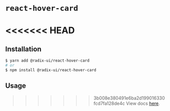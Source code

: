 # `react-hover-card`

<<<<<<< HEAD
=======
## Installation

```sh
$ yarn add @radix-ui/react-hover-card
# or
$ npm install @radix-ui/react-hover-card
```

## Usage

>>>>>>> 3b008e380491e6ba2d199016330fcd7fa128de4c
View docs [here](https://radix-ui.com/primitives/docs/components/hover-card).
